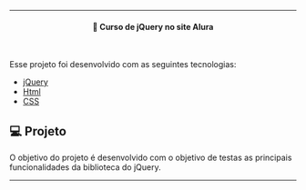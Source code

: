 ---
<h4 align="center">
  🚀 Curso de jQuery no site Alura
 
</h4>
<br>
 
Esse projeto foi desenvolvido com as seguintes tecnologias:

- [jQuery](https://jquery.com/)
- [Html](https://www.w3schools.com/html/)
- [CSS](https://www.w3schools.com/html/)

## 💻 Projeto

O objetivo do projeto é desenvolvido com o objetivo de testas as principais funcionalidades da biblioteca do jQuery. 


-------
